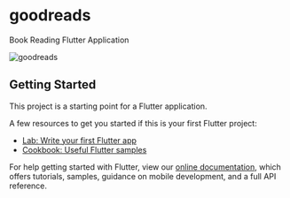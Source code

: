 # goodreads

Book Reading Flutter Application

![goodreads](https://user-images.githubusercontent.com/59603716/126901969-90bcfadd-ead2-45aa-91d0-c21001da5ec0.png)


## Getting Started

This project is a starting point for a Flutter application.

A few resources to get you started if this is your first Flutter project:

- [Lab: Write your first Flutter app](https://flutter.dev/docs/get-started/codelab)
- [Cookbook: Useful Flutter samples](https://flutter.dev/docs/cookbook)

For help getting started with Flutter, view our
[online documentation](https://flutter.dev/docs), which offers tutorials,
samples, guidance on mobile development, and a full API reference.

